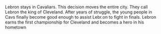 Lebron stays in Cavaliars. This decision moves the entire city. They call Lebron the king of Cleveland. After years of struggle, the young people in Cavs finally become good enough to assist Lebr.on to fight in finals. Lebron earns the first championship for Cleveland and becomes a hero in his hometown

